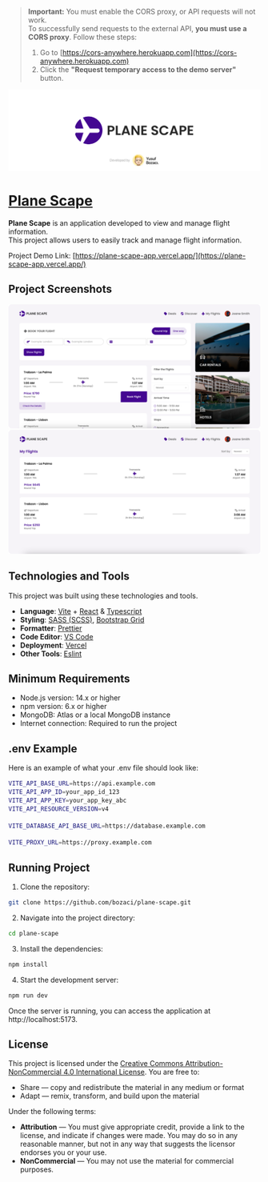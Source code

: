 > **Important:** You must enable the CORS proxy, or API requests will not work. <br />
> To successfully send requests to the external API, **you must use a CORS proxy**. Follow these steps: <br />
> 1. Go to [https://cors-anywhere.herokuapp.com](https://cors-anywhere.herokuapp.com) <br />
> 2. Click the **"Request temporary access to the demo server"** button.

[![Plane Scape](/banner.png)](https://plane-scape-app.vercel.app/)

# [**Plane Scape**](https://plane-scape-app.vercel.app/)

**Plane Scape** is an application developed to view and manage flight information. <br />This project allows users to easily track and manage flight information.

Project Demo Link: [https://plane-scape-app.vercel.app/](https://plane-scape-app.vercel.app/)

## Project Screenshots

[![Homepage](/project-screenshot-homepage.png)](https://plane-scape-app.vercel.app/)
[![My-Flights](/project-screenshot-my-flights-page.png)](https://plane-scape-app.vercel.app/)

## Technologies and Tools

This project was built using these technologies and tools.

- **Language**: [Vite](https://vitejs.dev) + [React](https://react.dev) & [Typescript](https://www.typescriptlang.org)
- **Styling**: [SASS (SCSS)](https://sass-lang.com), [Bootstrap Grid](https://getbootstrap.com)
- **Formatter**: [Prettier](https://prettier.io)
- **Code Editor**: [VS Code](https://code.visualstudio.com)
- **Deployment**: [Vercel](https://vercel.com)
- **Other Tools**: [Eslint](https://eslint.org)

## Minimum Requirements

- Node.js version: 14.x or higher
- npm version: 6.x or higher
- MongoDB: Atlas or a local MongoDB instance
- Internet connection: Required to run the project

## .env Example

Here is an example of what your .env file should look like:

```bash
VITE_API_BASE_URL=https://api.example.com
VITE_API_APP_ID=your_app_id_123
VITE_API_APP_KEY=your_app_key_abc
VITE_API_RESOURCE_VERSION=v4

VITE_DATABASE_API_BASE_URL=https://database.example.com

VITE_PROXY_URL=https://proxy.example.com
```

## Running Project

1. Clone the repository:

```bash
git clone https://github.com/bozaci/plane-scape.git
```

2. Navigate into the project directory:

```bash
cd plane-scape
```

3. Install the dependencies:

```bash
npm install
```

4. Start the development server:

```bash
npm run dev
```

Once the server is running, you can access the application at http://localhost:5173.

## License

This project is licensed under the [Creative Commons Attribution-NonCommercial 4.0 International License](https://creativecommons.org/licenses/by-nc/4.0/legalcode). You are free to:

- Share — copy and redistribute the material in any medium or format
- Adapt — remix, transform, and build upon the material

Under the following terms:

- **Attribution** — You must give appropriate credit, provide a link to the license, and indicate if changes were made. You may do so in any reasonable manner, but not in any way that suggests the licensor endorses you or your use.
- **NonCommercial** — You may not use the material for commercial purposes.
